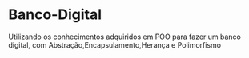 # Banco-Digital
Utilizando os conhecimentos adquiridos em POO para fazer um banco digital, com Abstração,Encapsulamento,Herança e Polimorfismo
